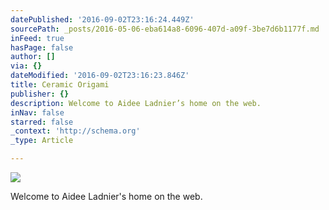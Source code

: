 ```yaml
---
datePublished: '2016-09-02T23:16:24.449Z'
sourcePath: _posts/2016-05-06-eba614a8-6096-407d-a09f-3be7d6b1177f.md
inFeed: true
hasPage: false
author: []
via: {}
dateModified: '2016-09-02T23:16:23.846Z'
title: Ceramic Origami
publisher: {}
description: Welcome to Aidee Ladnier’s home on the web.
inNav: false
starred: false
_context: 'http://schema.org'
_type: Article

---
```

![](https://s3-us-west-2.amazonaws.com/the-grid-img/p/dcaece047f4e0aeafa4f7376ce9555806affb2a1.jpg)

Welcome to Aidee Ladnier's home on the web.